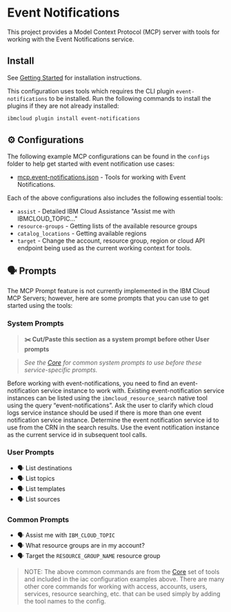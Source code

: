 # Event Notifications

This project provides a Model Context Protocol (MCP) server with tools for working with the Event Notifications service.

## Install

See [Getting Started](https://ibm-cloud.github.io/mcp/overview/) for installation instructions.

This configuration uses tools which requires the CLI plugin `event-notifications` to be installed.  Run the following commands to install the plugins if they are not already installed:

```bash
ibmcloud plugin install event-notifications
```

## ⚙️ Configurations

The following example MCP configurations can be found in the `configs` folder to help get started with event notification use cases:

- [mcp.event-notifications.json](https://github.com/IBM-Cloud/ibmcloud-mcp-server/blob/main/src/event-notifications/configs/mcp.event-notifications.json) - Tools for working with Event Notifications.

Each of the above configurations also includes the following essential tools:

- `assist` - Detailed IBM Cloud Assistance "Assist me with IBMCLOUD_TOPIC..."
- `resource-groups` - Getting lists of the available resource groups
- `catalog_locations` - Getting available regions
- `target` - Change the account, resource group, region or cloud API endpoint being used as the current working context for tools.

## 🗣️ Prompts

The MCP Prompt feature is not currently implemented in the IBM Cloud MCP Servers; however, here are some prompts that you can use to get started using the tools:

### System Prompts

> **✂️ Cut/Paste this section as a system prompt before other User prompts**

> _See the [Core](https://github.com/IBM-Cloud/ibmcloud-mcp-server/blob/main/src/core/README.md) for common system prompts to use before these service-specific prompts._

Before working with event-notifications, you need to find an event-notification service instance to work with.
Existing event-notification service instances can be listed using the `ibmcloud_resource_search` native tool using the query “event-notifications”.
Ask the user to clarify which cloud logs service instance should be used if there is more than one event notification service instance.
Determine the event notification service id to use from the CRN in the search results.
Use the event notification instance as the current service id in subsequent tool calls.

### User Prompts

- 🗣️ List destinations
- 🗣️ List topics
- 🗣️ List templates
- 🗣️ List sources

### Common Prompts

- 🗣️ Assist me with `IBM_CLOUD_TOPIC`
- 🗣️ What resource groups are in my account?
- 🗣️ Target the `RESOURCE_GROUP_NAME` resource group

> NOTE: The above common commands are from the [Core](https://github.com/IBM-Cloud/ibmcloud-mcp-server/blob/main/src/core/README.md) set of tools and included in the iac configuration examples above.  There are many other core commands for working with access, accounts, users, services, resource searching, etc. that can be used simply by adding the tool names to the config.
